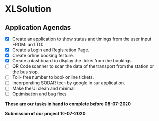 # XLSolution

## Application Agendas 

- [x] Create an application to show status and timings from the user input FROM: and TO:
- [x] Create a Login and Registration Page.
- [x] Create online booking feature.
- [x] Create a dashboard to display the ticket from the bookings.
- [ ] QR Code scanner to scan the data of the transport from the station or the bus stop.
- [ ] Toll- free number to book online tickets.
- [ ] Incorporating SODAR tech by google in our application.
- [ ] Make the Ui clean and minimal
- [ ] Optimisation and bug fixes

__These are our tasks in hand to complete before 08-07-2020__

__Submission of our project 10-07-2020__